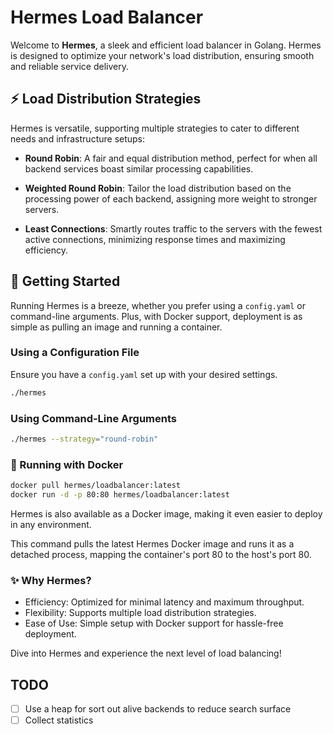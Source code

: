 # Hermes Load Balancer

Welcome to **Hermes**, a sleek and efficient load balancer in Golang. Hermes is designed to optimize your network's load distribution, ensuring smooth and reliable service delivery.

## :zap: Load Distribution Strategies

Hermes is versatile, supporting multiple strategies to cater to different needs and infrastructure setups:

- **Round Robin**: A fair and equal distribution method, perfect for when all backend services boast similar processing capabilities.

- **Weighted Round Robin**: Tailor the load distribution based on the processing power of each backend, assigning more weight to stronger servers.

- **Least Connections**: Smartly routes traffic to the servers with the fewest active connections, minimizing response times and maximizing efficiency.

## :rocket: Getting Started

Running Hermes is a breeze, whether you prefer using a `config.yaml` or command-line arguments. Plus, with Docker support, deployment is as simple as pulling an image and running a container.

### Using a Configuration File

Ensure you have a `config.yaml` set up with your desired settings.

```sh
./hermes
```

### Using Command-Line Arguments

```sh
./hermes --strategy="round-robin"
```

### :whale: Running with Docker

```sh
docker pull hermes/loadbalancer:latest
docker run -d -p 80:80 hermes/loadbalancer:latest
```

Hermes is also available as a Docker image, making it even easier to deploy in any environment.

This command pulls the latest Hermes Docker image and runs it as a detached process, mapping the container's port 80 to the host's port 80.

### :sparkles: Why Hermes?

- Efficiency: Optimized for minimal latency and maximum throughput.
- Flexibility: Supports multiple load distribution strategies.
- Ease of Use: Simple setup with Docker support for hassle-free deployment.

Dive into Hermes and experience the next level of load balancing!

## TODO

- [ ] Use a heap for sort out alive backends to reduce search surface
- [ ] Collect statistics
